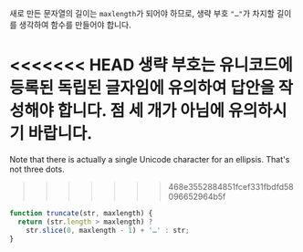 새로 만든 문자열의 길이는 `maxlength`가 되어야 하므로, 생략 부호 `"…"`가 차지할 길이를 생각하여 함수를 만들어야 합니다.

<<<<<<< HEAD
생략 부호는 유니코드에 등록된 독립된 글자임에 유의하여 답안을 작성해야 합니다. 점 세 개가 아님에 유의하시기 바랍니다.
=======
Note that there is actually a single Unicode character for an ellipsis. That's not three dots.
>>>>>>> 468e3552884851fcef331fbdfd58096652964b5f

```js run demo
function truncate(str, maxlength) {
  return (str.length > maxlength) ?
    str.slice(0, maxlength - 1) + '…' : str;
}
```
